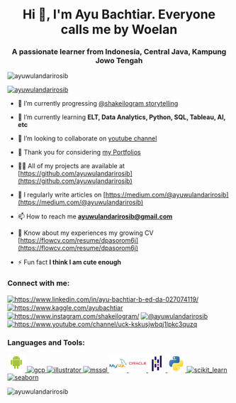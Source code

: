 <h1 align="center">Hi 👋, I'm Ayu Bachtiar. Everyone calls me by Woelan</h1>
<h3 align="center">A passionate learner from Indonesia, Central Java, Kampung Jowo Tengah</h3>

<p align="left"> <img src="https://komarev.com/ghpvc/?username=ayuwulandarirosib&label=Profile%20views&color=0e75b6&style=flat" alt="ayuwulandarirosib" /> </p>

<p align="left"> <a href="https://github.com/ryo-ma/github-profile-trophy"><img src="https://github-profile-trophy.vercel.app/?username=ayuwulandarirosib" alt="ayuwulandarirosib" /></a> </p>

- 🔭 I’m currently progressing [@shakeilogram storytelling](https://www.instagram.com/shakeilogram/)

- 🌱 I’m currently learning **ELT, Data Analytics, Python, SQL, Tableau, AI, etc**

- 👯 I’m looking to collaborate on [youtube channel](https://www.youtube.com/channel/UCK-KsKusjWBqJ1LpkC3quzQ)

- 🤝 Thank you for considering [my Portfolios](https://github.com/ayuwulandarirosib)

- 👨‍💻 All of my projects are available at [https://github.com/ayuwulandarirosib](https://github.com/ayuwulandarirosib)

- 📝 I regularly write articles on [https://medium.com/@ayuwulandarirosib](https://medium.com/@ayuwulandarirosib)

- 📫 How to reach me **ayuwulandarirosib@gmail.com**

- 📄 Know about my experiences my growing CV [https://flowcv.com/resume/dpasorom6j](https://flowcv.com/resume/dpasorom6j)

- ⚡ Fun fact **I think I am cute enough**

<h3 align="left">Connect with me:</h3>
<p align="left">
<a href="https://linkedin.com/in/https://www.linkedin.com/in/ayu-bachtiar-b-ed-da-027074119/" target="blank"><img align="center" src="https://raw.githubusercontent.com/rahuldkjain/github-profile-readme-generator/master/src/images/icons/Social/linked-in-alt.svg" alt="https://www.linkedin.com/in/ayu-bachtiar-b-ed-da-027074119/" height="30" width="40" /></a>
<a href="https://kaggle.com/https://www.kaggle.com/ayubachtiar" target="blank"><img align="center" src="https://raw.githubusercontent.com/rahuldkjain/github-profile-readme-generator/master/src/images/icons/Social/kaggle.svg" alt="https://www.kaggle.com/ayubachtiar" height="30" width="40" /></a>
<a href="https://instagram.com/https://www.instagram.com/shakeilogram/" target="blank"><img align="center" src="https://raw.githubusercontent.com/rahuldkjain/github-profile-readme-generator/master/src/images/icons/Social/instagram.svg" alt="https://www.instagram.com/shakeilogram/" height="30" width="40" /></a>
<a href="https://medium.com/@ayuwulandarirosib" target="blank"><img align="center" src="https://raw.githubusercontent.com/rahuldkjain/github-profile-readme-generator/master/src/images/icons/Social/medium.svg" alt="@ayuwulandarirosib" height="30" width="40" /></a>
<a href="https://www.youtube.com/c/https://www.youtube.com/channel/uck-kskusjwbqj1lpkc3quzq" target="blank"><img align="center" src="https://raw.githubusercontent.com/rahuldkjain/github-profile-readme-generator/master/src/images/icons/Social/youtube.svg" alt="https://www.youtube.com/channel/uck-kskusjwbqj1lpkc3quzq" height="30" width="40" /></a>
</p>

<h3 align="left">Languages and Tools:</h3>
<p align="left"> <a href="https://developer.android.com" target="_blank" rel="noreferrer"> <img src="https://raw.githubusercontent.com/devicons/devicon/master/icons/android/android-original-wordmark.svg" alt="android" width="40" height="40"/> </a> <a href="https://cloud.google.com" target="_blank" rel="noreferrer"> <img src="https://www.vectorlogo.zone/logos/google_cloud/google_cloud-icon.svg" alt="gcp" width="40" height="40"/> </a> <a href="https://www.adobe.com/in/products/illustrator.html" target="_blank" rel="noreferrer"> <img src="https://www.vectorlogo.zone/logos/adobe_illustrator/adobe_illustrator-icon.svg" alt="illustrator" width="40" height="40"/> </a> <a href="https://www.microsoft.com/en-us/sql-server" target="_blank" rel="noreferrer"> <img src="https://www.svgrepo.com/show/303229/microsoft-sql-server-logo.svg" alt="mssql" width="40" height="40"/> </a> <a href="https://www.mysql.com/" target="_blank" rel="noreferrer"> <img src="https://raw.githubusercontent.com/devicons/devicon/master/icons/mysql/mysql-original-wordmark.svg" alt="mysql" width="40" height="40"/> </a> <a href="https://www.oracle.com/" target="_blank" rel="noreferrer"> <img src="https://raw.githubusercontent.com/devicons/devicon/master/icons/oracle/oracle-original.svg" alt="oracle" width="40" height="40"/> </a> <a href="https://pandas.pydata.org/" target="_blank" rel="noreferrer"> <img src="https://raw.githubusercontent.com/devicons/devicon/2ae2a900d2f041da66e950e4d48052658d850630/icons/pandas/pandas-original.svg" alt="pandas" width="40" height="40"/> </a> <a href="https://www.python.org" target="_blank" rel="noreferrer"> <img src="https://raw.githubusercontent.com/devicons/devicon/master/icons/python/python-original.svg" alt="python" width="40" height="40"/> </a> <a href="https://scikit-learn.org/" target="_blank" rel="noreferrer"> <img src="https://upload.wikimedia.org/wikipedia/commons/0/05/Scikit_learn_logo_small.svg" alt="scikit_learn" width="40" height="40"/> </a> <a href="https://seaborn.pydata.org/" target="_blank" rel="noreferrer"> <img src="https://seaborn.pydata.org/_images/logo-mark-lightbg.svg" alt="seaborn" width="40" height="40"/> </a> </p>

<p><img align="center" src="https://github-readme-stats.vercel.app/api/top-langs?username=ayuwulandarirosib&show_icons=true&locale=en&layout=compact" alt="ayuwulandarirosib" /></p>

<!---
> This is a ✨ special ✨ repository because its `README.md` (this file) appears on this bio GitHub profile.
--->



